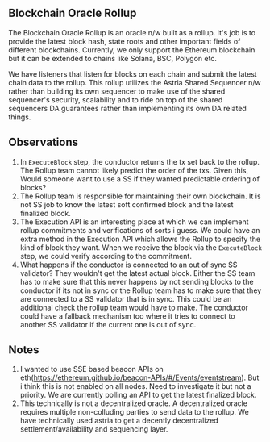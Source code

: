 ## Blockchain Oracle Rollup

The Blockchain Oracle Rollup is an oracle n/w built as a rollup. It's job is to provide the latest block hash, state roots and other important fields of different blockchains.
Currently, we only support the Ethereum blockchain but it can be extended to chains like Solana, BSC, Polygon etc. 

We have listeners that listen for blocks on each chain and submit the latest chain data to the rollup. This rollup utilizes the Astria Shared Sequencer n/w rather than building its own sequencer
to make use of the shared sequencer's security, scalability and to ride on top of the shared sequencers DA guarantees rather than implementing its own DA related things.


## Observations

1. In `ExecuteBlock` step, the conductor returns the tx set back to the rollup. The Rollup team cannot likely predict the order of the txs. Given this, Would someone want to use a SS if they wanted predictable ordering of blocks?
2. The Rollup team is responsible for maintaining their own blockchain. It is not SS job to know the latest soft confirmed block and the latest finalized block.
3. The Execution API is an interesting place at which we can implement rollup commitments and verifications of sorts i guess. We could have an extra method in the Execution API which allows the Rollup to specify
the kind of block they want. When we receive the block via the `ExecuteBlock` step, we could verify according to the commitment. 
4. What happens if the conductor is connected to an out of sync SS validator? They wouldn't get the latest actual block. Either the SS team has to make sure that this 
never happens by not sending blocks to the conductor if its not in sync or the Rollup team has to make sure that they are connected to a SS validator that is in sync. This could be an additional check
the rollup team would have to make. The conductor could have a fallback mechanism too where it tries to connect to another SS validator if the current one is out of sync.

## Notes

1. I wanted to use SSE based beacon APIs on eth(https://ethereum.github.io/beacon-APIs/#/Events/eventstream). But i think this is not enabled on all nodes. Need to investigate it but not a priority. We are currently polling an API to get the latest finalized block.
2. This technically is not a decentralized oracle. A decentralized oracle requires multiple non-colluding parties to send data to the rollup. We have technically used astria to get a decently decentralized settlement/availability and sequencing layer.